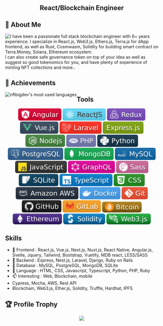 <h2 align="center">React/Blockchain Engineer</h2>

## 🤵 About Me
<img align="left" src="https://github-readme-streak-stats.herokuapp.com?user=nftbigdev&theme=white" />
I have been a passionate full stack blockchain engineer with 6+ years experience. I specialize in React.js, Web3.js, Ethers.js, Terra.js for dApp frontend, as well as Rust, Cosmwasm, Solidity for building smart contract on Terra.Money, Solana, Ethereum ecosystem. <br>I can also create safe governance token on top of your idea as well as suggest so good tokenomics for you, and have plenty of experience of minting NFT collections and more..

## 🚀 Achievements
<img align="left" src="https://github-readme-stats.vercel.app/api/top-langs/?username=nftbigdev&theme=light&count_private=true&layout=compact" alt="nftbigdev's most used languages" />

## Tools

<p align="center">
  <img src="https://github.com/redsky500/redsky500/blob/main/icons/angular.svg" />
  <img src="https://github.com/redsky500/redsky500/blob/main/icons/react.svg" />
  <img src="https://github.com/redsky500/redsky500/blob/main/icons/redux.svg" />
  <img src="https://github.com/redsky500/redsky500/blob/main/icons/vue.svg" />
  
  <img src="https://github.com/redsky500/redsky500/blob/main/icons/laravel.svg" />
  <img src="https://github.com/redsky500/redsky500/blob/main/icons/express.svg" />
  <img src="https://github.com/redsky500/redsky500/blob/main/icons/nodejs.svg" />
  
  <img src="https://github.com/redsky500/redsky500/blob/main/icons/php.svg" />
  <img src="https://github.com/redsky500/redsky500/blob/main/icons/python.svg" />
  
  <img src="https://github.com/redsky500/redsky500/blob/main/icons/postgresql.svg" />
  <img src="https://github.com/redsky500/redsky500/blob/main/icons/mongodb.svg" />
  <img src="https://github.com/redsky500/redsky500/blob/main/icons/mysqlsvg.svg" />
  
  <img src="https://github.com/redsky500/redsky500/blob/main/icons/javascript.svg" />
  <img src="https://github.com/redsky500/redsky500/blob/main/icons/graphql.svg" />
  <img src="https://github.com/redsky500/redsky500/blob/main/icons/sass.svg" />
  <img src="https://github.com/redsky500/redsky500/blob/main/icons/sqlite.svg" />
  <img src="https://github.com/redsky500/redsky500/blob/main/icons/typescript.svg" />
  <img src="https://github.com/redsky500/redsky500/blob/main/icons/css.svg" />
  <img src="https://github.com/redsky500/redsky500/blob/main/icons/aws.svg" />
  <img src="https://github.com/redsky500/redsky500/blob/main/icons/docker.svg" />
  <img src="https://github.com/redsky500/redsky500/blob/main/icons/git.svg" />
  <img src="https://github.com/redsky500/redsky500/blob/main/icons/github.svg" />
  <img src="https://github.com/redsky500/redsky500/blob/main/icons/gitlabsvg.svg" />
  
  <img src="https://github.com/redsky500/redsky500/blob/main/icons/bitcoin.svg" />
  <img src="https://github.com/redsky500/redsky500/blob/main/icons/ethereum.svg" />
  <img src="https://github.com/redsky500/redsky500/blob/main/icons/solidity.svg" />
  <img src="https://github.com/redsky500/redsky500/blob/main/icons/web3.svg" />
</p>


## Skills

- 🌱 Frontend : React.js, Vue.js, Next.js, Nuxt.js, React Native, Angular.js, Svelte, Jquery, Tailwind, Bootstrap, Vuetify, MDB react, LESS/SASS
- 🔭 Backend : Express, Nest.js, Laravel, Django, Ruby on Rails
- 🧩 Database : MySQL, PostgreSQL, MongoDB, SQLite
- 💬 Language : HTML, CSS, Javascript, Typescript, Python, PHP, Ruby
- 📫 Interesting : Web, Blockchain, mobile
- Cypress, Mocha, AWS, Rest API
- Blockchain, Web3.js, Ether.js, Solidity, Truffle, Hardhat, IPFS

## 🏆 Profile Trophy

<p align="center">
  <a href="https://github.com/nftbigdev">
    <img src="https://github-profile-trophy.vercel.app/?username=nftbigdev&row=1&column=7&no-bg=true&margin-w=42"/>
  </a>
</p>


<!-- 
[![trophy](https://github-profile-trophy.vercel.app/?username=nftbigdev)](https://github.com/nftbigdev/github-profile-trophy)
  <img align="center" src="https://github-readme-stats.vercel.app/api/top-langs/?username=nftbigdev&theme=light&count_private=true&layout=compact" alt="nftbigdev's most used languages" />
![nftbigdev's Github Stats](https://github-readme-stats.vercel.app/api?username=nftbigdev&count_private=true&show_icons=true&theme=light)

<p align="center"> 
 <strong>
  Professional skills
  </strong>
</p>

<p align="center">
  <a href="">
    <img src="https://www.vectorlogo.zone/logos/consulio/consulio-ar21.svg" alt="consul" style="vertical-align:top; margin:4px;">
  </a>
  <a href="">
    <img src="https://www.vectorlogo.zone/logos/apache_kafka/apache_kafka-ar21.svg" alt="kafka" style="vertical-align:top; margin:4px;">
  </a>
  <a href="https://angular.io">
    <img src="https://www.vectorlogo.zone/logos/angular/angular-ar21.svg" alt="angular" style="vertical-align:top; margin:4px;">
  </a>
  <a href="">
    <img src="https://www.vectorlogo.zone/logos/typescriptlang/typescriptlang-ar21.svg" alt="typescript" style="vertical-align:top; margin:4px;">
  </a>
  <a href="https://dotnet.microsoft.com/">
    <img src="https://upload.wikimedia.org/wikipedia/commons/e/ee/.NET_Core_Logo.svg" height="60px" alt="dotnet" style="vertical-align:top; margin:4px;">
  </a>
  <a href="https://dotnet.microsoft.com/">
    <img src="https://www.vectorlogo.zone/logos/dotnet/dotnet-ar21.svg" alt="dotnet" style="vertical-align:top; margin:4px;">
  </a>
  <a href="https://hub.docker.com/">
    <img src="https://www.vectorlogo.zone/logos/docker/docker-ar21.svg" alt="docker" style="vertical-align:top; margin:4px">
  </a>
   <a href="https://azure.microsoft.com">
    <img src="https://www.vectorlogo.zone/logos/microsoft_azure/microsoft_azure-ar21.svg" alt="azure" style="vertical-align:top; margin:4px">
  </a>
  <a href="https://kubernetes.io">
    <img src="https://www.vectorlogo.zone/logos/kubernetes/kubernetes-ar21.svg" alt="kubernetes" style="vertical-align:top; margin:4px">
  </a>
  <a href="https://istio.io">
    <img src="https://www.vectorlogo.zone/logos/istioio/istioio-ar21.svg" alt="istio" style="vertical-align:top; margin:4px">
  </a>
  <a href="https://www.envoyproxy.io">
    <img src="https://www.vectorlogo.zone/logos/envoyproxyio/envoyproxyio-ar21.svg" alt="istio" style="vertical-align:top; margin:4px">
  </a>
   <a href="https://www.rabbitmq.com">
    <img src="https://www.vectorlogo.zone/logos/rabbitmq/rabbitmq-ar21.svg" alt="rabbitmq" style="vertical-align:top; margin:4px">
  </a>
</p>
<br/>

